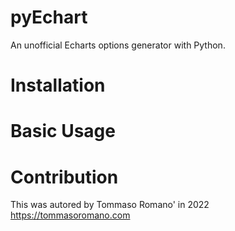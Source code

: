 # pyEchart
An unofficial Echarts options generator with Python.

# Installation

# Basic Usage

# Contribution
This was autored by Tommaso Romano' in 2022
https://tommasoromano.com
